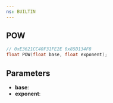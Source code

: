 ```yaml
---
ns: BUILTIN
---
```

## POW

```c
// 0xE3621CC40F31FE2E 0x85D134F8
float POW(float base, float exponent);
```

## Parameters
* **base**:
* **exponent**:
